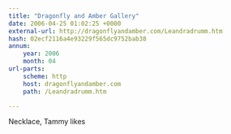 ```yaml
---
title: "Dragonfly and Amber Gallery"
date: 2006-04-25 01:02:25 +0000
external-url: http://dragonflyandamber.com/Leandradrumm.htm
hash: 02ecf2116a4e93229f565dc9752bab38
annum:
    year: 2006
    month: 04
url-parts:
    scheme: http
    host: dragonflyandamber.com
    path: /Leandradrumm.htm

---
```


Necklace, Tammy likes
